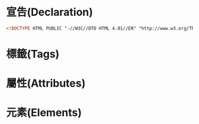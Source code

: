 # 宣告\(Declaration\)

```html
<!DOCTYPE HTML PUBLIC "-//W3C//DTD HTML 4.01//EN" "http://www.w3.org/TR/html4/strict.dtd">
```



# 標籤\(Tags\)

# 屬性\(Attributes\)

# 元素\(Elements\)



